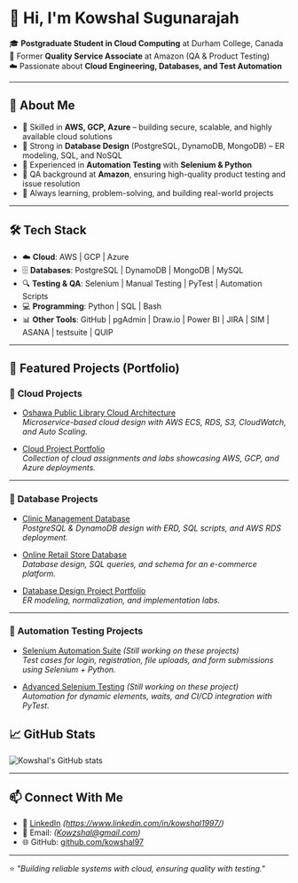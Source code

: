 # 👋 Hi, I'm Kowshal Sugunarajah  

🎓 **Postgraduate Student in Cloud Computing** at Durham College, Canada  
💼 Former **Quality Service Associate** at Amazon (QA & Product Testing)  
☁️ Passionate about **Cloud Engineering, Databases, and Test Automation**  

---

## 🚀 About Me
- 🔹 Skilled in **AWS, GCP, Azure** – building secure, scalable, and highly available cloud solutions  
- 🔹 Strong in **Database Design** (PostgreSQL, DynamoDB, MongoDB) – ER modeling, SQL, and NoSQL  
- 🔹 Experienced in **Automation Testing** with **Selenium & Python**  
- 🔹 QA background at **Amazon**, ensuring high-quality product testing and issue resolution  
- 🔹 Always learning, problem-solving, and building real-world projects  

---

## 🛠️ Tech Stack
- ☁️ **Cloud**: AWS | GCP | Azure  
- 🗄️ **Databases**: PostgreSQL | DynamoDB | MongoDB | MySQL  
- 🔍 **Testing & QA**: Selenium | Manual Testing | PyTest | Automation Scripts  
- 💻 **Programming**: Python | SQL | Bash  
- 📊 **Other Tools**: GitHub | pgAdmin | Draw.io | Power BI  | JIRA | SIM | ASANA | testsuite | QUIP

---

## 📂 Featured Projects (Portfolio)

### 🔹 **Cloud Projects**
- [Oshawa Public Library Cloud Architecture](https://github.com/kowshal97/Oshawa-Public-Library-Cloud-Architecture)  
  *Microservice-based cloud design with AWS ECS, RDS, S3, CloudWatch, and Auto Scaling.*  

- [Cloud Project Portfolio](https://github.com/kowshal97/cloud-project-eportfolio)  
  *Collection of cloud assignments and labs showcasing AWS, GCP, and Azure deployments.*  

---

### 🔹 **Database Projects**
- [Clinic Management Database](https://github.com/kowshal97/clinic-management-database)  
  *PostgreSQL & DynamoDB design with ERD, SQL scripts, and AWS RDS deployment.*  

- [Online Retail Store Database](https://github.com/kowshal97/Online-Retail-Store-database)  
  *Database design, SQL queries, and schema for an e-commerce platform.*  

- [Database Design Project Portfolio](https://github.com/kowshal97/Database-design-project)  
  *ER modeling, normalization, and implementation labs.*  

---

### 🔹 **Automation Testing Projects**
- [Selenium Automation Suite](#) *(Still working on these projects)*  
  *Test cases for login, registration, file uploads, and form submissions using Selenium + Python.*  

- [Advanced Selenium Testing](#) *(Still working on these project)*  
  *Automation for dynamic elements, waits, and CI/CD integration with PyTest.*  


## 📈 GitHub Stats
![Kowshal's GitHub stats](https://github-readme-stats.vercel.app/api?username=kowshal97&show_icons=true&theme=tokyonight)  

---

## 📫 Connect With Me
- 💼 [LinkedIn](https://www.linkedin.com/) *(https://www.linkedin.com/in/kowshal1997/)*  
- 📧 Email: *(Kowzshal@gmail.com)*  
- 🌐 GitHub: [github.com/kowshal97](https://github.com/kowshal97)  

---

⭐ *"Building reliable systems with cloud, ensuring quality with testing."*
